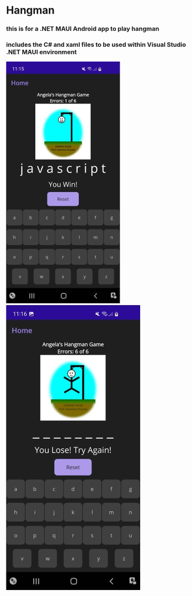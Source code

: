 # Hangman

### this is for a .NET MAUI Android app to play hangman
### includes the C# and xaml files to be used within Visual Studio .NET MAUI environment 
![](images/screenshot.JPG)
![](images/screenshot2.JPG)

